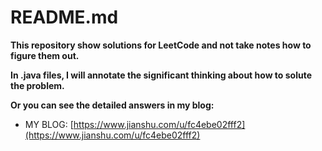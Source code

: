 # README.md

**This repository show solutions for LeetCode and not take notes how to figure them out.**

**In .java files, I will annotate the significant thinking about how to solute the problem.**

**Or you can see the detailed answers in my blog:**



- MY BLOG:    [https://www.jianshu.com/u/fc4ebe02fff2](https://www.jianshu.com/u/fc4ebe02fff2)

